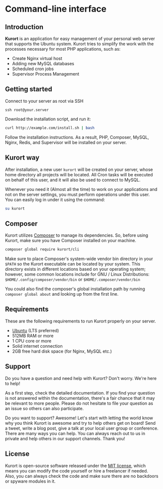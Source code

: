 # Command-line interface

## Introduction

**Kurort** is an application for easy management of your personal web server that supports the Ubuntu system. Kurort tries to simplify the work with the processes necessary for most PHP applications, such as:

* Create Nginx virtual host 
* Adding new MySQL databases
* Scheduled cron jobs
* Supervisor Process Management


## Getting started

Connect to your server as root via SSH

```
ssh root@your.server
```

Download the installation script, and run it:

```bash
curl http://example.com/install.sh | bash
```

Follow the installation instructions. As a result, PHP, Composer, MySQL, Nginx, Redis, and Supervisor will be installed on your server.


## Kurort way


After installation, a new user `kurort` will be created on your server, whose home directory all projects will be located. All Cron tasks will be executed on behalf of this user, and it will also be used to connect to MySQL.

Whenever you need it (Almost all the time) to work on your applications and not on the server settings, you must perform operations under this user. You can easily log in under it using the command:

```bash
su kurort
```

## Composer

Kurort utilizes [Composer](https://getcomposer.org/) to manage its dependencies. So, before using Kurort, make sure you have Composer installed on
your machine.

```bash
composer global require kurort/cli
```

Make sure to place Composer's system-wide vendor bin directory in your `$PATH` so the Kurort executable can be located
by your system. This directory exists in different locations based on your operating system; however, some common
locations include for GNU / Linux Distributions: `$HOME/.config/composer/vendor/bin` or `$HOME/.composer/vendor/bin`

You could also find the composer's global installation path by running `composer global about` and looking up from the
first line.

## Requirements

These are the following requirements to run Kurort properly on your server.

- [Ubuntu](https://ubuntu.com/) (LTS preferred)
- 512MB RAM or more
- 1 CPU core or more
- Solid internet connection
- 2GB free hard disk space (for Nginx, MySQL etc.)

## Support

Do you have a question and need help with Kurort? Don't worry. We're here to help!

As a first step, check the detailed documentation. If you find your question is not answered within the documentation,
there's a fair chance that it may be relevant to more people. Please do not hesitate to file your question as an issue
so others can also participate.

Do you want to support? Awesome! Let's start with letting the world know why you think Kurort is awesome and try to help
others get on board!
Send a tweet, write a blog post, give a talk at your local user group or conference. There are many ways you can help.
You can always reach out to us in private and help others in our support channels. Thank you!


## License

Kurort is open-source software released under the [MIT license](LICENSE), which means you can modify the code yourself or hire a freelancer if needed. Also, you can always check the code and make sure there are no backdoors or spyware modules in it.

